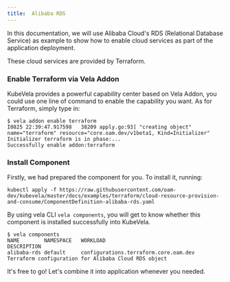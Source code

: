 ```yaml
---
title:  Alibaba RDS
---
```


In this documentation, we will use Alibaba Cloud's RDS (Relational Database Service) as example to show how to enable cloud services as part of the application deployment.

These cloud services are provided by Terraform.

### Enable Terraform via Vela Addon

KubeVela provides a powerful capability center based on Vela Addon, you could use one line of command to enable the capability you want. As for Terraform, simply type in:

```shell
$ vela addon enable terraform
I0825 22:39:47.917598   38209 apply.go:93] "creating object" name="terraform" resource="core.oam.dev/v1beta1, Kind=Initializer"
Initializer terraform is in phase:...
Successfully enable addon:terraform
```

### Install Component

Firstly, we had prepared the component for you. To install it, running:

```shell
kubectl apply -f https://raw.githubusercontent.com/oam-dev/kubevela/master/docs/examples/terraform/cloud-resource-provision-and-consume/ComponentDefinition-alibaba-rds.yaml
```

By using vela CLI `vela components`, you will get to know whether this component is installed successfully into KubeVela.

```shell
$ vela components
NAME       	NAMESPACE  	WORKLOAD                             	DESCRIPTION                                                 
alibaba-rds	default    	configurations.terraform.core.oam.dev	Terraform configuration for Alibaba Cloud RDS object 
```

It's free to go! Let's combine it into application whenever you needed.